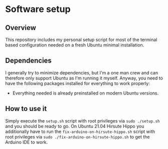 # Software setup

## Overview

This repository includes my personal setup script for most of the terminal based configuration needed on a fresh Ubuntu minimal installation.

## Dependencies

I generally try to minimize dependencies, but I'm a one man crew and can therefore only support Ubuntu as I'm running it myself. Anyway, you need to have the following packages installed for everything to work properly:

- Everything needed is already preinstalled on modern Ubuntu versions.

## How to use it

Simply execute the `setup.sh` script with root privileges via `sudo ./setup.sh` and you should be ready to go. On Ubuntu 21.04 Hirsute Hippo you additionally have to run the `fix-arduino-on-hirsute-hippo.sh` script with root privileges via `sudo ./fix-arduino-on-hirsute-hippo.sh` to get the Arduino IDE to work.
